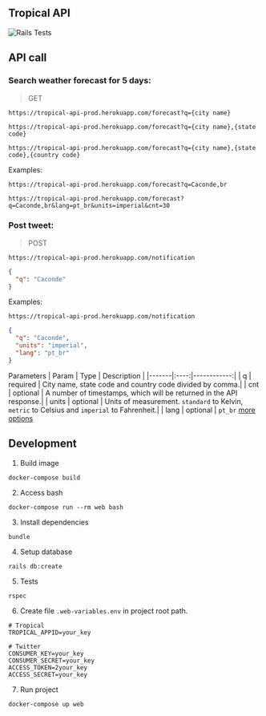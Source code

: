## Tropical API

![Rails Tests](https://github.com/valterandrei/tropical_api/workflows/Rails%20Tests/badge.svg)

## API call

### Search weather forecast for 5 days:

> GET
```
https://tropical-api-prod.herokuapp.com/forecast?q={city name}
```
```
https://tropical-api-prod.herokuapp.com/forecast?q={city name},{state code}
```
```
https://tropical-api-prod.herokuapp.com/forecast?q={city name},{state code},{country code}
```
Examples:
```
https://tropical-api-prod.herokuapp.com/forecast?q=Caconde,br
```
```
https://tropical-api-prod.herokuapp.com/forecast?q=Caconde,br&lang=pt_br&units=imperial&cnt=30
```


### Post tweet:

> POST
```
https://tropical-api-prod.herokuapp.com/notification
```
~~~json
{
  "q": "Caconde"
}
~~~

Examples:
```
https://tropical-api-prod.herokuapp.com/notification
```
~~~json
{
  "q": "Caconde",
  "units": "imperial",
  "lang": "pt_br"
}
~~~

Parameters
| Param | Type | Description |
|-------|:----:|------------:|
| q | required | City name, state code and country code divided by comma.|
| cnt | optional | A number of timestamps, which will be returned in the API response.|
| units | optional | Units of measurement. `standard` to Kelvin, `metric` to Celsius and `imperial` to Fahrenheit.|
| lang | optional | `pt_br` [more options](https://openweathermap.org/forecast5#multi)



## Development

1. Build image
```
docker-compose build
```

2. Access bash
```
docker-compose run --rm web bash
```

3. Install dependencies
```
bundle
```

4. Setup database
```
rails db:create
```

5. Tests
```
rspec
```

6. Create file `.web-variables.env` in project root path.
```
# Tropical
TROPICAL_APPID=your_key

# Twitter
CONSUMER_KEY=your_key
CONSUMER_SECRET=your_key
ACCESS_TOKEN=2your_key
ACCESS_SECRET=your_key
```

7. Run project
```
docker-compose up web
```
